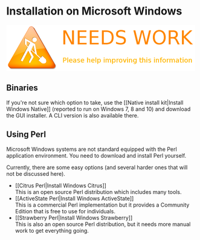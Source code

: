 # Installation on Microsoft Windows

![](images/maintenance.png)

## Binaries

If you're not sure which option to take, use the [[Native install kit|Install Windows Native]] (reported to run on Windows 7, 8 and 10) and download the GUI installer. A CLI version is also available there. 

## Using Perl

Microsoft Windows systems are not standard equipped with the Perl application environment. You need to download and install Perl yourself.

Currently, there are some easy options (and several harder ones that will not be discussed here).

* [[Citrus Perl|Install Windows Citrus]]  
This is an open source Perl distribution which includes many tools.
* [[ActiveState Perl|Install Windows ActiveState]]  
This is a commercial Perl implementation but it provides a Community Edition that is free to use for individuals.
* [[Strawberry Perl|Install Windows Strawberry]]  
This is also an open source Perl distribution, but it needs more manual work to get everything going.

